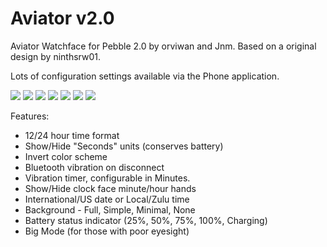 Aviator v2.0
============

Aviator Watchface for Pebble 2.0 by orviwan and Jnm. Based on a original design by ninthsrw01.

Lots of configuration settings available via the Phone application.

<img src="http://i.imgur.com/7TluPRO.png" alt=" " />&nbsp;<img src="http://i.imgur.com/C5LPr6N.png" alt=" " />&nbsp;<img src="http://i.imgur.com/eqNSzpe.png" alt=" " />&nbsp;<img src="http://i.imgur.com/adi6pD0.png" alt=" " />&nbsp;<img src="http://i.imgur.com/JimUz8K.png" alt=" " />&nbsp;<img src="http://i.imgur.com/7QaDzqv.png" alt=" " />&nbsp;<img src="http://i.imgur.com/2tSAMtL.png" alt=" " />

Features:

- 12/24 hour time format
- Show/Hide "Seconds" units (conserves battery)
- Invert color scheme
- Bluetooth vibration on disconnect
- Vibration timer, configurable in Minutes.
- Show/Hide clock face minute/hour hands
- International/US date or Local/Zulu time
- Background - Full, Simple, Minimal, None
- Battery status indicator (25%, 50%, 75%, 100%, Charging)
- Big Mode (for those with poor eyesight)
